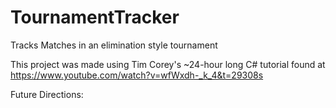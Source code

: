 # TournamentTracker
Tracks Matches in an elimination style tournament


This project was made using Tim Corey's ~24-hour long C# tutorial found at https://www.youtube.com/watch?v=wfWxdh-_k_4&t=29308s

Future Directions: 